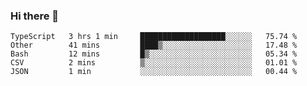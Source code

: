 ### Hi there 👋

<!--START_SECTION:waka-->
```text
TypeScript   3 hrs 1 min     ███████████████████░░░░░░   75.74 % 
Other        41 mins         ████▒░░░░░░░░░░░░░░░░░░░░   17.48 % 
Bash         12 mins         █▒░░░░░░░░░░░░░░░░░░░░░░░   05.34 % 
CSV          2 mins          ▒░░░░░░░░░░░░░░░░░░░░░░░░   01.01 % 
JSON         1 min           ░░░░░░░░░░░░░░░░░░░░░░░░░   00.44 % 
```
<!--END_SECTION:waka-->

<!--
**arlenxuzj/arlenxuzj** is a ✨ _special_ ✨ repository because its `README.md` (this file) appears on your GitHub profile.

Here are some ideas to get you started:

- 🔭 I’m currently working on ...
- 🌱 I’m currently learning ...
- 👯 I’m looking to collaborate on ...
- 🤔 I’m looking for help with ...
- 💬 Ask me about ...
- 📫 How to reach me: ...
- 😄 Pronouns: ...
- ⚡ Fun fact: ...
-->
